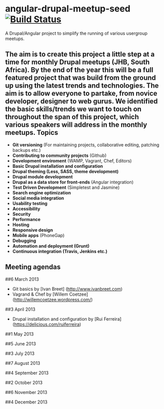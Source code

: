 angular-drupal-meetup-seed [![Build Status](https://travis-ci.org/drupal-meetup/angular-drupal-meetup-seed.png?branch=master)](https://travis-ci.org/drupal-meetup/angular-drupal-meetup-seed)
==========================

A Drupal/Angular project to simplify the running of various usergroup meetups.

The aim is to create this project a little step at a time for monthly Drupal meetups (JHB, South Africa). By the end of the year this will be a full featured project that was build from the ground up using the latest trends and technologies. The aim is to allow everyone to partake, from novice developer, designer to web gurus.
We identified the basic skills/trends we want to touch on throughout the span of this project, which various speakers will address in the monthly meetups.
Topics
---------
- __Git versioning__ (For maintaining projects, collaborative editing, patching backups etc.)
- __Contributing to community projects__ (Github)
- __Development enviroment__ (WAMP, Vagrant, Chef, Editors)
- __Basic Drupal installation and configuration__
- __Drupal theming (Less, SASS, theme development)__
- __Drupal module development__
- __Drupal as a data store for front-ends__ (Angular integration)
- __Test Driven Development__ (Simpletest and Jasmine)
- __Search engine optimization__
- __Social media integration__
- __Usability testing__
- __Accessibility__
- __Security__
- __Performance__
- __Hosting__
- __Responsive design__
- __Mobile apps__ (PhoneGap)
- __Debugging__
- __Automation and deployment (Grunt)__
- __Continuous integration (Travis, Jenkins etc.)__

Meeting agendas
-----------------------
##6 March 2013
- Git basics by [Ivan Breet] (http://www.ivanbreet.com)
- Vagrand & Chef by [Willem Coetzee] (http://willemcoetzee.wordpress.com/)

##3 April 2013
- Drupal installation and configuration by [Rui Ferreira] (https://delicious.com/ruiferreira)

##1 May 2013

##5 June 2013

##3 July 2013

##7 August 2013

##4 September 2013

##2 October 2013

##6 November 2013

##4 December 2013



